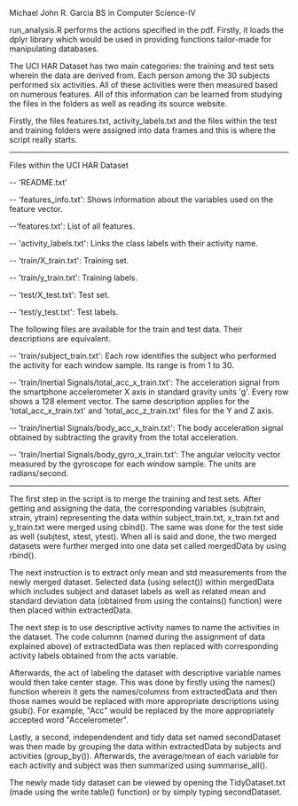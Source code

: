 Michael John R. Garcia
BS in Computer Science-IV

run_analysis.R performs the actions specified in the pdf. Firstly, it loads the dplyr library which would be used in providing functions tailor-made for manipulating databases.

The UCI HAR Dataset has two main categories: the training and test sets wherein the data are derived from. Each person among the 30 subjects performed six activities. All of these activities were then measured based on numerous features. All of this information can be learned from studying the files in the folders as well as reading its source website.

Firstly, the files features.txt, activity_labels.txt and the files within the test and training folders were assigned into data frames and this is where the script really starts.

----------------------------------------------------------------------------------------------------------------------------------------------------------
Files within the UCI HAR Dataset

-- 'README.txt'

-- 'features_info.txt': Shows information about the variables used on the feature vector.

--'features.txt': List of all features.

-- 'activity_labels.txt': Links the class labels with their activity name.

-- 'train/X_train.txt': Training set.

-- 'train/y_train.txt': Training labels.

-- 'test/X_test.txt': Test set.

-- 'test/y_test.txt': Test labels.

The following files are available for the train and test data. Their descriptions are equivalent. 

-- 'train/subject_train.txt': Each row identifies the subject who performed the activity for each window sample. Its range is from 1 to 30. 

-- 'train/Inertial Signals/total_acc_x_train.txt': The acceleration signal from the smartphone accelerometer X axis in standard gravity units 'g'. Every row shows a 128 element vector. The same description applies for the 'total_acc_x_train.txt' and 'total_acc_z_train.txt' files for the Y and Z axis. 

-- 'train/Inertial Signals/body_acc_x_train.txt': The body acceleration signal obtained by subtracting the gravity from the total acceleration. 

-- 'train/Inertial Signals/body_gyro_x_train.txt': The angular velocity vector measured by the gyroscope for each window sample. The units are radians/second. 

----------------------------------------------------------------------------------------------------------------------------------------------------------
The first step in the script is to merge the training and test sets. After getting and assigning the data, the corresponding variables (subjtrain, xtrain, ytrain) representing the data within subject_train.txt, x_train.txt and y_train.txt were merged using cbind(). The same was done for the test side as well (subjtest, xtest, ytest). When all is said and done, the two merged datasets were further merged into one data set called mergedData by using rbind().

The next instruction is to extract only mean and std measurements from the newly merged dataset. Selected data (using select()) within mergedData which includes subject and dataset labels as well as related mean and standard deviation data (obtained from using the contains() function) were then placed within extractedData.

The next step is to use descriptive activity names to name the activities in the dataset. The code columnn (named during the assignment of data explained above) of extractedData was then replaced with corresponding activity labels obtained from the acts variable.

Afterwards, the act of labeling the dataset with descriptive variable names would then take center stage. This was done by firstly using the names() function wherein it gets the names/columns from extractedData and then those names would be replaced with more appropriate descriptions using gsub(). For example, "Acc" would be replaced by the more appropriately accepted word "Accelerometer". 

Lastly, a second, independendent and tidy data set named secondDataset was then made by grouping the data within extractedData by subjects and activities (group_by()). Afterwards, the average/mean of each variable for each activity and subject was then summarized using summarise_all().

The newly made tidy dataset can be viewed by opening the TidyDataset.txt (made using the write.table() function) or by simply typing secondDataset.